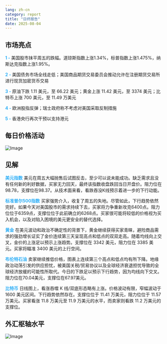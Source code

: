 ```yaml
---
lang: zh-cn
category: report
title: "日终报告"
date: 2025-08-04
---
```



<h2>市场亮点</h2>
<strong style="color: #2caef7;">1 - </strong> 美国股市抹平周五的跌幅。道琼斯指数上涨1.34%，标普指数上涨1.475%，纳斯达克指数上涨1.95%。

<strong style="color: #2caef7;">2 - </strong> 美国债务市场全线走低；美国商品期货交易委员会推动允许在注册期货交易所进行现货加密货币交易

<strong style="color: #2caef7;">3 - </strong> 原油下跌 1.11 美元，至 66.22 美元；黄金上涨 11.42 美元，至 3374 美元；比特币上涨 700 美元，至 11.49 万美元

<strong style="color: #2caef7;">4 - </strong> 欧洲股指反弹；瑞士政府称不考虑对美国采取反制措施

<strong style="color: #2caef7;">5 - </strong> 香港央行再次干预以支持港元



<h2>每日价格活动</h2>
<img src="https://markleighedu.github.io/img/Aug-2025/04-Aug-2025/price.jpg" alt="Image"/>

<h2>见解</h2>
<strong style="color: #2caef7;">美元指数</strong> 美元在周五大幅抛售后试图反击，至少可以说未能成功。缺乏需求且没有任何新的利好数据，买家无力回天，最终该指数收盘跌回当日开盘价。阻力位在98.78，支撑位在98.37。从技术面来看，看跌吞没K线预示着进一步的下行动能。

<strong style="color: #2caef7;">标准普尔500指数</strong> 买家强势介入，收复了周五的失地。尽管如此，下行趋势依然完好。如果今天对美国股市的需求持续下去，买家将力争重新攻克6400点。阻力位位于6359点，支撑位位于此前确立的6268点。买家很可能将较低的价格视为买入机会，以及对陷入困境的美元更安全的替代选择。

<strong style="color: #2caef7;">黄金</strong> 在美元波动和政治不确定性的背景下，黄金继续获得买家青睐，避险商品需求的强劲增长证实了金价连续第三天呈现高点和低点的双双走高。随着均线向上交叉，金价的上涨足以预示上涨趋势。支撑位在 3342 美元，阻力位在 3385 美元。买家将瞄准 3400 美元的上行空间。

<strong style="color: #2caef7;">布伦特石油</strong> 卖家继续推低价格，图表上连续第三个高点和低点均有所下降。地缘政治动荡引发的供应担忧，被美国关税/贸易协议以及全球经济衰退担忧导致的全球经济放缓的可能性所取代。今日的下跌足以预示下行趋势，因为均线向下交叉。阻力位在70.04美元，支撑位在67.97美元。

<strong style="color: #2caef7;">比特币</strong> 日线图上，看涨吞噬 K 线/双底形态略有上涨。价格波动有限，窄幅波动于 1600 美元区间。下行趋势依然存在。支撑位位于 11.41 万美元，阻力位位于 11.57 万美元。买家看涨 11.8 万美元至 11.9 万美元的水平，而卖家则看跌 11.2 万美元的支撑位。



<h2>外汇枢轴水平</h2>
<img src="https://markleighedu.github.io/img/Aug-2025/04-Aug-2025/pivot.jpg" alt="Image"/>